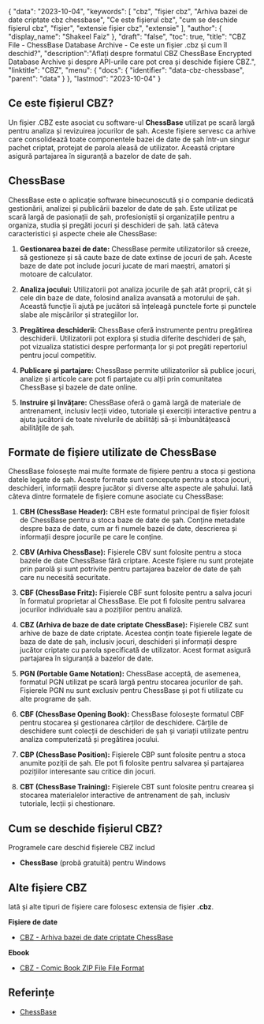{
"data": "2023-10-04",
  "keywords": [
"cbz",
"fișier cbz",
"Arhiva bazei de date criptate cbz chessbase",
"Ce este fișierul cbz",
"cum se deschide fișierul cbz",
"fişier",
"extensie fișier cbz",
"extensie"
],
  "author": {
"display_name": "Shakeel Faiz"
},
"draft": "false",
"toc": true,
"title": "CBZ File - ChessBase Database Archive - Ce este un fișier .cbz și cum îl deschid?",
  "description":"Aflați despre formatul CBZ ChessBase Encrypted Database Archive și despre API-urile care pot crea și deschide fișiere CBZ.",
  "linktitle": "CBZ",
  "menu": {
    "docs": {
      "identifier": "data-cbz-chessbase",
      "parent": "data"
}
},
"lastmod": "2023-10-04"
}

## Ce este fișierul CBZ?

Un fișier .CBZ este asociat cu software-ul **ChessBase** utilizat pe scară largă pentru analiza și revizuirea jocurilor de șah. Aceste fișiere servesc ca arhive care consolidează toate componentele bazei de date de șah într-un singur pachet criptat, protejat de parola aleasă de utilizator. Această criptare asigură partajarea în siguranță a bazelor de date de șah.

## ChessBase

ChessBase este o aplicație software binecunoscută și o companie dedicată gestionării, analizei și publicării bazelor de date de șah. Este utilizat pe scară largă de pasionații de șah, profesioniștii și organizațiile pentru a organiza, studia și pregăti jocuri și deschideri de șah. Iată câteva caracteristici și aspecte cheie ale ChessBase:

1. **Gestionarea bazei de date:** ChessBase permite utilizatorilor să creeze, să gestioneze și să caute baze de date extinse de jocuri de șah. Aceste baze de date pot include jocuri jucate de mari maeștri, amatori și motoare de calculator.
    












2. **Analiza jocului:** Utilizatorii pot analiza jocurile de șah atât proprii, cât și cele din baze de date, folosind analiza avansată a motorului de șah. Această funcție îi ajută pe jucători să înțeleagă punctele forte și punctele slabe ale mișcărilor și strategiilor lor.
    












3. **Pregătirea deschiderii:** ChessBase oferă instrumente pentru pregătirea deschiderii. Utilizatorii pot explora și studia diferite deschideri de șah, pot vizualiza statistici despre performanța lor și pot pregăti repertoriul pentru jocul competitiv.
    












4. **Publicare și partajare:** ChessBase permite utilizatorilor să publice jocuri, analize și articole care pot fi partajate cu alții prin comunitatea ChessBase și bazele de date online.
    












5. **Instruire și învățare:** ChessBase oferă o gamă largă de materiale de antrenament, inclusiv lecții video, tutoriale și exerciții interactive pentru a ajuta jucătorii de toate nivelurile de abilități să-și îmbunătățească abilitățile de șah.

## Formate de fișiere utilizate de ChessBase

ChessBase folosește mai multe formate de fișiere pentru a stoca și gestiona datele legate de șah. Aceste formate sunt concepute pentru a stoca jocuri, deschideri, informații despre jucător și diverse alte aspecte ale șahului. Iată câteva dintre formatele de fișiere comune asociate cu ChessBase:

1. **CBH (ChessBase Header):** CBH este formatul principal de fișier folosit de ChessBase pentru a stoca baze de date de șah. Conține metadate despre baza de date, cum ar fi numele bazei de date, descrierea și informații despre jocurile pe care le conține.
    












2. **CBV (Arhiva ChessBase):** Fișierele CBV sunt folosite pentru a stoca bazele de date ChessBase fără criptare. Aceste fișiere nu sunt protejate prin parolă și sunt potrivite pentru partajarea bazelor de date de șah care nu necesită securitate.
    












3. **CBF (ChessBase Fritz):** Fișierele CBF sunt folosite pentru a salva jocuri în formatul proprietar al ChessBase. Ele pot fi folosite pentru salvarea jocurilor individuale sau a pozițiilor pentru analiză.
    












4. **CBZ (Arhiva de baze de date criptate ChessBase):** Fișierele CBZ sunt arhive de baze de date criptate. Acestea conțin toate fișierele legate de baza de date de șah, inclusiv jocuri, deschideri și informații despre jucător criptate cu parola specificată de utilizator. Acest format asigură partajarea în siguranță a bazelor de date.
    












5. **PGN (Portable Game Notation):** ChessBase acceptă, de asemenea, formatul PGN utilizat pe scară largă pentru stocarea jocurilor de șah. Fișierele PGN nu sunt exclusiv pentru ChessBase și pot fi utilizate cu alte programe de șah.
    












6. **CBF (ChessBase Opening Book):** ChessBase folosește formatul CBF pentru stocarea și gestionarea cărților de deschidere. Cărțile de deschidere sunt colecții de deschideri de șah și variații utilizate pentru analiza computerizată și pregătirea jocului.
    












7. **CBP (ChessBase Position):** Fișierele CBP sunt folosite pentru a stoca anumite poziții de șah. Ele pot fi folosite pentru salvarea și partajarea pozițiilor interesante sau critice din jocuri.
    












8. **CBT (ChessBase Training):** Fișierele CBT sunt folosite pentru crearea și stocarea materialelor interactive de antrenament de șah, inclusiv tutoriale, lecții și chestionare.
    












## Cum se deschide fișierul CBZ?

Programele care deschid fișierele CBZ includ

- **ChessBase** (probă gratuită) pentru Windows

## Alte fișiere CBZ

Iată și alte tipuri de fișiere care folosesc extensia de fișier **.cbz**.

**Fișiere de date**
- [CBZ - Arhiva bazei de date criptate ChessBase](/ro/data/cbz-chessbase/)

**Ebook**
- [CBZ - Comic Book ZIP File File Format](/ro/ebook/cbz/)

## Referințe
* [ChessBase](https://en.wikipedia.org/wiki/ChessBase)

